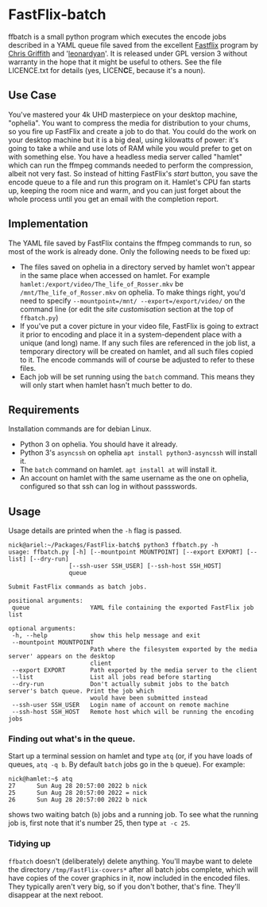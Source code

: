 # FastFlix-batch

ffbatch is a small python program which executes the encode jobs
described in a YAML queue file saved from the excellent [Fastflix](https://github.com/cdgriffith/FastFlix)
program by [Chris Griffith](https://github.com/cdgriffith) and '[leonardyan](https://github.com/leonardyan)'.
It is released under GPL version 3 without warranty in the hope that it might be useful
to others. See the file LICENCE.txt for details (yes, LICEN**C**E, because it's a noun).

## Use Case

You've mastered your 4k UHD masterpiece on your desktop machine, "ophelia".
You want to compress the media for distribution to your chums, so you fire
up FastFlix and create a job to do that. You could do the work on your desktop
machine but it is a big deal, using kilowatts of power: it's going to take
a while and use lots of RAM while you would prefer to get on with something else.
You have a headless media server called "hamlet" which can run the ffmpeg commands
needed to perform the compression, albeit not very fast. So instead of hitting
FastFlix's *start* button, you save the encode queue to a file and run this
program on it. Hamlet's CPU fan starts up, keeping the room nice and warm,
and you can just forget about the whole process until you get an email with
the completion report.

## Implementation

The YAML file saved by FastFlix contains the ffmpeg commands to run, so most of the work
is already done. Only the following needs to be fixed up:
 * The files saved on ophelia in a directory served by hamlet won't appear in the
 same place when accessed on hamlet. For example ``hamlet:/export/video/The_life_of_Rosser.mkv``
 be ``/mnt/The_life_of_Rosser.mkv`` on ophelia. To make things right, you'd need to
 specify ``--mountpoint=/mnt/ --export=/export/video/`` on the command line (or
 edit the *site customisation* section at the top of ``ffbatch.py``)
 * If you've put a cover picture in your video file, FastFlix is going to extract
 it prior to encoding and place it in a system-dependent place with a unique (and long) name.
 If any such files are referenced in the job list, a temporary directory
 will be created on hamlet, and all such files copied to it. The encode commands
 will of course be adjusted to refer to these files.
 * Each job will be set running using the ``batch`` command. This means they will only
 start when hamlet hasn't much better to do.
 
 ## Requirements
 
 Installation commands are for debian Linux.
 
 * Python 3 on ophelia. You should have it already.
 * Python 3's `asyncssh` on ophelia `apt install python3-asyncssh` will install it.
 * The `batch` command on hamlet. `apt install at` will install it.
 * An account on hamlet with the same username as the one on ophelia, configured
 so that ssh can log in without passswords.
 
 ## Usage
 
 Usage details are printed when the ``-h`` flag is passed.
 ```
nick@ariel:~/Packages/FastFlix-batch$ python3 ffbatch.py -h
usage: ffbatch.py [-h] [--mountpoint MOUNTPOINT] [--export EXPORT] [--list] [--dry-run]
                  [--ssh-user SSH_USER] [--ssh-host SSH_HOST]
                  queue

Submit FastFlix commands as batch jobs.

positional arguments:
  queue                 YAML file containing the exported FastFlix job list

optional arguments:
  -h, --help            show this help message and exit
  --mountpoint MOUNTPOINT
                        Path where the filesystem exported by the media server' appears on the desktop
                        client
  --export EXPORT       Path exported by the media server to the client
  --list                List all jobs read before starting
  --dry-run             Don't actually submit jobs to the batch server's batch queue. Print the job which
                        would have been submitted instead
  --ssh-user SSH_USER   Login name of account on remote machine
  --ssh-host SSH_HOST   Remote host which will be running the encoding jobs
```
 ### Finding out what's in the queue.
 
 Start up a terminal session on hamlet and type ``atq`` (or, if you have loads of queues,
 ``atq -q b``. By default ``batch`` jobs go in the ``b`` queue). For example:
 
 ```
nick@hamlet:~$ atq
27      Sun Aug 28 20:57:00 2022 b nick
25      Sun Aug 28 20:57:00 2022 = nick
26      Sun Aug 28 20:57:00 2022 b nick
```
 shows two waiting batch (``b``) jobs and a running job. To see what the running job is,
 first note that it's number 25, then type ``at -c 25``.
 
 ### Tidying up
 
 ``ffbatch`` doesn't (deliberately) delete anything. You'll maybe want to delete
 the directory ``/tmp/FastFlix-covers*`` after all batch jobs complete, which will
 have copies of the cover graphics in it, now included in the encoded files. They
 typically aren't very big, so if you don't bother, that's fine. They'll disappear
 at the next reboot.

